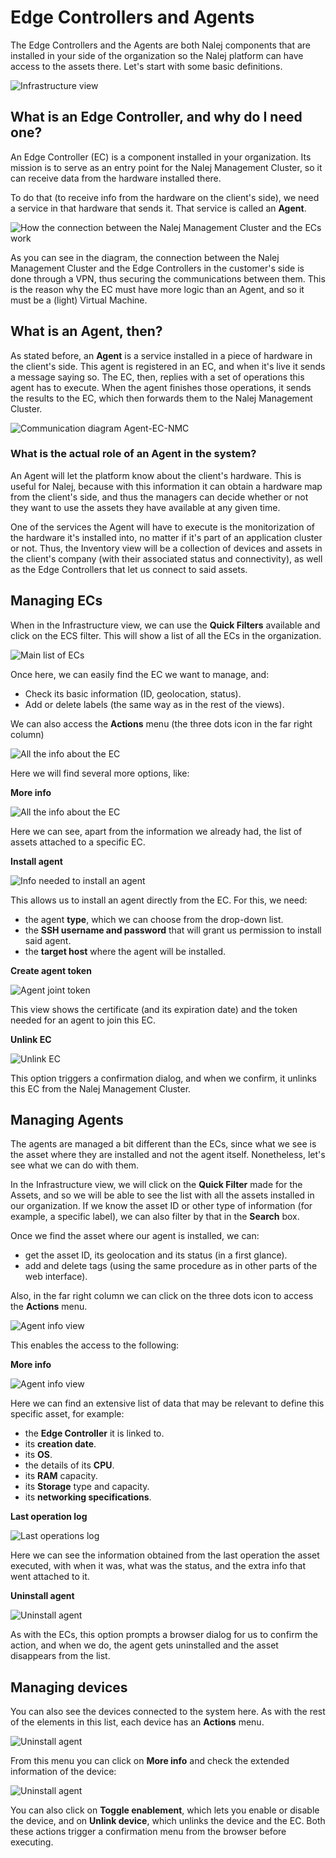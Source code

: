 # Edge Controllers and Agents

The Edge Controllers and the Agents are both Nalej components that are installed in your side of the organization so the Nalej platform can have access to the assets there. Let's start with some basic definitions.

![Infrastructure view](../../img/infra_eca_inventory.png)

## What is an Edge Controller, and why do I need one?

An Edge Controller \(EC\) is a component installed in your organization. Its mission is to serve as an entry point for the Nalej Management Cluster, so it can receive data from the hardware installed there.

To do that \(to receive info from the hardware on the client's side\), we need a service in that hardware that sends it. That service is called an **Agent**.

![How the connection between the Nalej Management Cluster and the ECs work](../../img/infra_eca_diagram.png)

As you can see in the diagram, the connection between the Nalej Management Cluster and the Edge Controllers in the customer's side is done through a VPN, thus securing the communications between them. This is the reason why the EC must have more logic than an Agent, and so it must be a \(light\) Virtual Machine.

## What is an Agent, then?

As stated before, an **Agent** is a service installed in a piece of hardware in the client's side. This agent is registered in an EC, and when it's live it sends a message saying so. The EC, then, replies with a set of operations this agent has to execute. When the agent finishes those operations, it sends the results to the EC, which then forwards them to the Nalej Management Cluster.

![Communication diagram Agent-EC-NMC](../../img/infra_eca_agent_communication.png)

### What is the actual role of an Agent in the system?

An Agent will let the platform know about the client's hardware. This is useful for Nalej, because with this information it can obtain a hardware map from the client's side, and thus the managers can decide whether or not they want to use the assets they have available at any given time.

One of the services the Agent will have to execute is the monitorization of the hardware it's installed into, no matter if it's part of an application cluster or not. Thus, the Inventory view will be a collection of devices and assets in the client's company \(with their associated status and connectivity\), as well as the Edge Controllers that let us connect to said assets.

## Managing ECs

When in the Infrastructure view, we can use the **Quick Filters** available and click on the ECS filter. This will show a list of all the ECs in the organization.

![Main list of ECs](../../img/infra_eca_ecslist.png)

Once here, we can easily find the EC we want to manage, and:

* Check its basic information \(ID, geolocation, status\).
* Add or delete labels \(the same way as in the rest of the views\).

We can also access the **Actions** menu \(the three dots icon in the far right column\) 

![All the info about the EC](../../img/infra_eca_actionsmenu.png)

Here we will find several more options, like:

**More info**

![All the info about the EC](../../img/infra_eca_ecinfo.png)

Here we can see, apart from the information we already had, the list of assets attached to a specific EC.

**Install agent**

![Info needed to install an agent](../../img/infra_eca_install_agent.png)

This allows us to install an agent directly from the EC. For this, we need:

* the agent **type**, which we can choose from the drop-down list.
* the **SSH username and password** that will grant us permission to install said agent.
* the **target host** where the agent will be installed.

**Create agent token**

![Agent joint token](../../img/infra_eca_agenttoken.png)

This view shows the certificate (and its expiration date) and the token needed for an agent to join this EC.

**Unlink EC**

![Unlink EC](../../img/infra_eca_unlinkec.png)

This option triggers a confirmation dialog, and when we confirm, it unlinks this EC from the Nalej Management Cluster.

## Managing Agents

The agents are managed a bit different than the ECs, since what we see is the asset where they are installed and not the agent itself. Nonetheless, let's see what we can do with them.

In the Infrastructure view, we will click on the **Quick Filter** made for the Assets, and so we will be able to see the list with all the assets installed in our organization. If we know the asset ID or other type of information \(for example, a specific label\), we can also filter by that in the **Search** box.

Once we find the asset where our agent is installed, we can:

* get the asset ID, its geolocation and its status \(in a first glance\).
* add and delete tags \(using the same procedure as in other parts of the web interface\).

Also, in the far right column we can click on the three dots icon to access the **Actions** menu.

![Agent info view](../../img/infra_eca_agent_actionsmenu.png)

This enables the access to the following:

**More info**

![Agent info view](../../img/infra_eca_assetinfo.png)

Here we can find an extensive list of data that may be relevant to define this specific asset, for example:

* the **Edge Controller** it is linked to.
* its **creation date**.
* its **OS**.
* the details of its **CPU**.
* its **RAM** capacity.
* its **Storage** type and capacity.
* its **networking specifications**.

**Last operation log**

![Last operations log](../../img/infra_eca_lastoperation.png)

Here we can see the information obtained from the last operation the asset executed, with when it was, what was the status, and the extra info that went attached to it.

**Uninstall agent**

![Uninstall agent](../../img/infra_eca_uninstallagent.png)

As with the ECs, this option prompts a browser dialog for us to confirm the action, and when we do, the agent gets uninstalled and the asset disappears from the list.

## Managing devices

You can also see the devices connected to the system here. As with the rest of the elements in this list, each device has an **Actions** menu.

![Uninstall agent](../../img/infra_eca_actionsdevices.png)

From this menu you can click on **More info** and check the extended information of the device:

![Uninstall agent](../../img/infra_eca_devices_moreinfo.png)

You can also click on **Toggle enablement**, which lets you enable or disable the device, and on **Unlink device**, which unlinks the device and the EC. Both these actions trigger a confirmation menu from the browser before executing.

